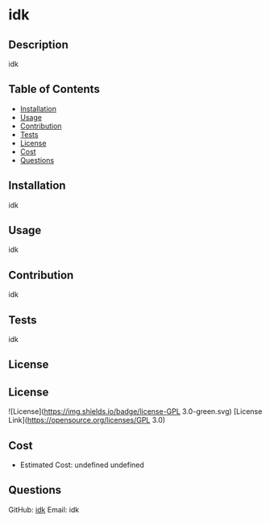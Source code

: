 # idk

## Description
idk

## Table of Contents
- [Installation](#installation)
- [Usage](#usage)
- [Contribution](#contribution)
- [Tests](#tests)
- [License](#license)
- [Cost](#cost)
- [Questions](#questions)

## Installation
idk

## Usage
idk

## Contribution
idk

## Tests
idk

## License
## License
![License](https://img.shields.io/badge/license-GPL 3.0-green.svg)
[License Link](https://opensource.org/licenses/GPL 3.0)

## Cost
- Estimated Cost: undefined undefined

## Questions
GitHub: [idk](https://github.com/idk)
Email: idk
